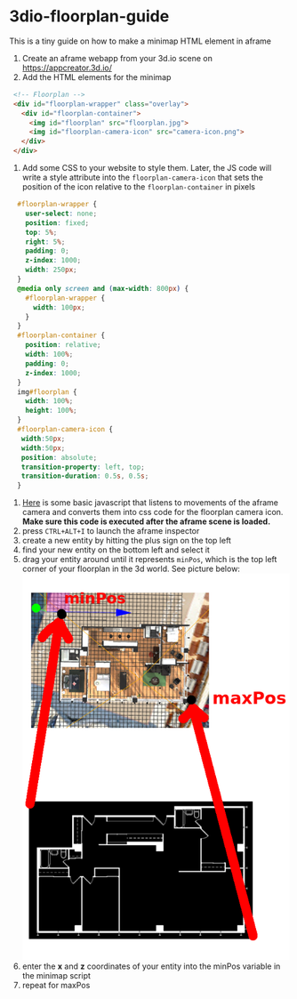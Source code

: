 # 3dio-floorplan-guide
This is a tiny guide on how to make a minimap HTML element in aframe

1. Create an aframe webapp from your 3d.io scene on https://appcreator.3d.io/
1. Add the HTML elements for the minimap
  ```html
   <!-- Floorplan -->
   <div id="floorplan-wrapper" class="overlay">
     <div id="floorplan-container">
       <img id="floorplan" src="floorplan.jpg">
       <img id="floorplan-camera-icon" src="camera-icon.png">
     </div>
   </div>
  ```
1. Add some CSS to your website to style them. Later, the JS code will write a style attribute into the ``floorplan-camera-icon`` that sets the position of the icon relative to the ``floorplan-container`` in pixels
  ```css
    #floorplan-wrapper {
      user-select: none;
      position: fixed;
      top: 5%;
      right: 5%;
      padding: 0;
      z-index: 1000;
      width: 250px;
    }
    @media only screen and (max-width: 800px) {
      #floorplan-wrapper {
        width: 100px;
      }
    }
    #floorplan-container {
      position: relative;
      width: 100%;
      padding: 0;
      z-index: 1000;
    }
    img#floorplan {
      width: 100%;
      height: 100%;
    }
    #floorplan-camera-icon {
     width:50px;
     width:50px;
     position: absolute;
     transition-property: left, top;
     transition-duration: 0.5s, 0.5s;
    }
  ```
1. [Here](https://github.com/mope1/3dio-floorplan-guide/blob/master/floorplan.js) is some basic javascript that listens to movements of the aframe camera and converts them into css code for the floorplan camera icon. **Make sure this code is executed after the aframe scene is loaded.**
2. press ``CTRL+ALT+I`` to launch the aframe inspector
3. create a new entity by hitting the plus sign on the top left
4. find your new entity on the bottom left and select it
5. drag your entity around until it represents ``minPos``, which is the top left corner of your floorplan in the 3d world. See picture below:
![](guide.png)
6. enter the **x** and **z** coordinates of your entity into the minPos variable in the minimap script
7. repeat for maxPos
